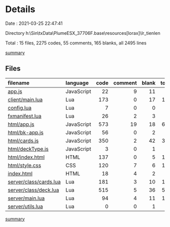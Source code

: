 # Details

Date : 2021-03-25 22:47:41

Directory h:\Sin\txData\PlumeESX_37706F.base\resources\[lorax]\lr_tienlen

Total : 15 files,  2275 codes, 55 comments, 165 blanks, all 2495 lines

[summary](results.md)

## Files
| filename | language | code | comment | blank | total |
| :--- | :--- | ---: | ---: | ---: | ---: |
| [app.js](/app.js) | JavaScript | 22 | 9 | 11 | 42 |
| [client/main.lua](/client/main.lua) | Lua | 173 | 0 | 17 | 190 |
| [config.lua](/config.lua) | Lua | 7 | 0 | 0 | 7 |
| [fxmanifest.lua](/fxmanifest.lua) | Lua | 26 | 2 | 3 | 31 |
| [html/app.js](/html/app.js) | JavaScript | 573 | 19 | 18 | 610 |
| [html/bk-app.js](/html/bk-app.js) | JavaScript | 56 | 0 | 2 | 58 |
| [html/cards.js](/html/cards.js) | JavaScript | 350 | 2 | 42 | 394 |
| [html/deckType.js](/html/deckType.js) | JavaScript | 3 | 0 | 1 | 4 |
| [html/index.html](/html/index.html) | HTML | 137 | 0 | 5 | 142 |
| [html/style.css](/html/style.css) | CSS | 120 | 7 | 6 | 133 |
| [index.html](/index.html) | HTML | 18 | 4 | 2 | 24 |
| [server/class/cards.lua](/server/class/cards.lua) | Lua | 181 | 3 | 10 | 194 |
| [server/class/deck.lua](/server/class/deck.lua) | Lua | 515 | 5 | 36 | 556 |
| [server/main.lua](/server/main.lua) | Lua | 94 | 4 | 11 | 109 |
| [server/utils.lua](/server/utils.lua) | Lua | 0 | 0 | 1 | 1 |

[summary](results.md)